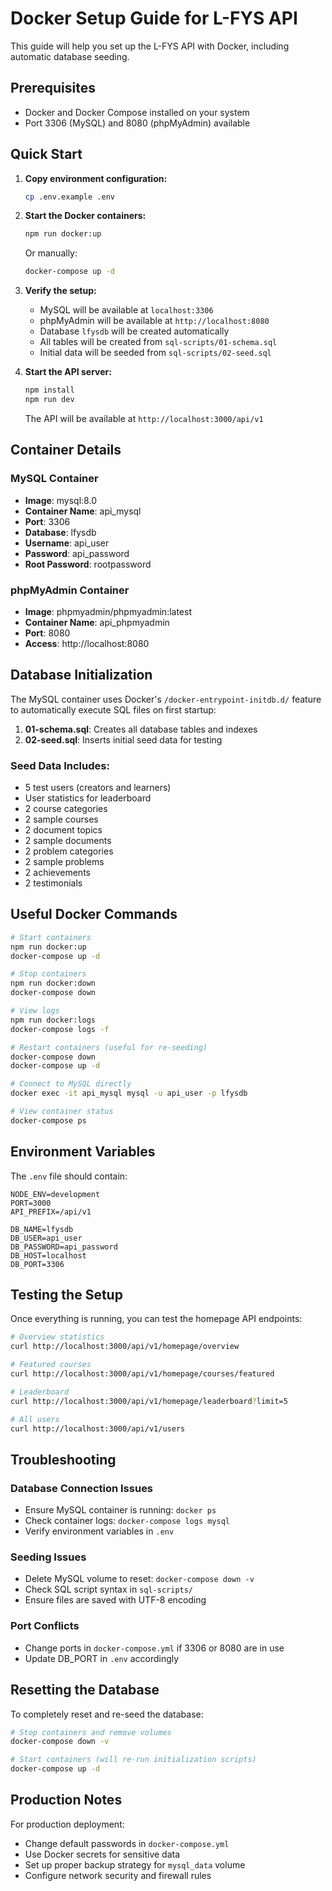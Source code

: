 # Docker Setup Guide for L-FYS API

This guide will help you set up the L-FYS API with Docker, including automatic database seeding.

## Prerequisites

- Docker and Docker Compose installed on your system
- Port 3306 (MySQL) and 8080 (phpMyAdmin) available

## Quick Start

1. **Copy environment configuration:**
   ```bash
   cp .env.example .env
   ```

2. **Start the Docker containers:**
   ```bash
   npm run docker:up
   ```
   Or manually:
   ```bash
   docker-compose up -d
   ```

3. **Verify the setup:**
   - MySQL will be available at `localhost:3306`
   - phpMyAdmin will be available at `http://localhost:8080`
   - Database `lfysdb` will be created automatically
   - All tables will be created from `sql-scripts/01-schema.sql`
   - Initial data will be seeded from `sql-scripts/02-seed.sql`

4. **Start the API server:**
   ```bash
   npm install
   npm run dev
   ```
   The API will be available at `http://localhost:3000/api/v1`

## Container Details

### MySQL Container
- **Image**: mysql:8.0
- **Container Name**: api_mysql
- **Port**: 3306
- **Database**: lfysdb
- **Username**: api_user
- **Password**: api_password
- **Root Password**: rootpassword

### phpMyAdmin Container
- **Image**: phpmyadmin/phpmyadmin:latest
- **Container Name**: api_phpmyadmin
- **Port**: 8080
- **Access**: http://localhost:8080

## Database Initialization

The MySQL container uses Docker's `/docker-entrypoint-initdb.d/` feature to automatically execute SQL files on first startup:

1. **01-schema.sql**: Creates all database tables and indexes
2. **02-seed.sql**: Inserts initial seed data for testing

### Seed Data Includes:
- 5 test users (creators and learners)
- User statistics for leaderboard
- 2 course categories
- 2 sample courses
- 2 document topics
- 2 sample documents
- 2 problem categories
- 2 sample problems
- 2 achievements
- 2 testimonials

## Useful Docker Commands

```bash
# Start containers
npm run docker:up
docker-compose up -d

# Stop containers
npm run docker:down
docker-compose down

# View logs
npm run docker:logs
docker-compose logs -f

# Restart containers (useful for re-seeding)
docker-compose down
docker-compose up -d

# Connect to MySQL directly
docker exec -it api_mysql mysql -u api_user -p lfysdb

# View container status
docker-compose ps
```

## Environment Variables

The `.env` file should contain:
```env
NODE_ENV=development
PORT=3000
API_PREFIX=/api/v1

DB_NAME=lfysdb
DB_USER=api_user
DB_PASSWORD=api_password
DB_HOST=localhost
DB_PORT=3306
```

## Testing the Setup

Once everything is running, you can test the homepage API endpoints:

```bash
# Overview statistics
curl http://localhost:3000/api/v1/homepage/overview

# Featured courses
curl http://localhost:3000/api/v1/homepage/courses/featured

# Leaderboard
curl http://localhost:3000/api/v1/homepage/leaderboard?limit=5

# All users
curl http://localhost:3000/api/v1/users
```

## Troubleshooting

### Database Connection Issues
- Ensure MySQL container is running: `docker ps`
- Check container logs: `docker-compose logs mysql`
- Verify environment variables in `.env`

### Seeding Issues
- Delete MySQL volume to reset: `docker-compose down -v`
- Check SQL script syntax in `sql-scripts/`
- Ensure files are saved with UTF-8 encoding

### Port Conflicts
- Change ports in `docker-compose.yml` if 3306 or 8080 are in use
- Update DB_PORT in `.env` accordingly

## Resetting the Database

To completely reset and re-seed the database:

```bash
# Stop containers and remove volumes
docker-compose down -v

# Start containers (will re-run initialization scripts)
docker-compose up -d
```

## Production Notes

For production deployment:
- Change default passwords in `docker-compose.yml`
- Use Docker secrets for sensitive data
- Set up proper backup strategy for `mysql_data` volume
- Configure network security and firewall rules
